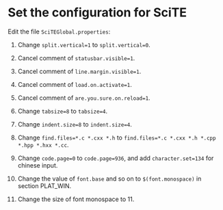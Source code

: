 ﻿<!--
#
# Copyright (c) 2015, Xin YUAN, courses of Zhejiang University
# All rights reserved.
#
# This program is free software; you can redistribute it and/or
# modify it under the terms of the 2-Clause BSD License.
#
# Author contact information:
#   yxxinyuan@zju.edu.cn
#
-->

# Set the configuration for SciTE

Edit the file `SciTEGlobal.properties`:

1. Change `split.vertical=1` to `split.vertical=0`.

1. Cancel comment of `statusbar.visible=1`.

1. Cancel comment of `line.margin.visible=1`.

1. Cancel comment of `load.on.activate=1`.

1. Cancel comment of `are.you.sure.on.reload=1`.

1. Change `tabsize=8` to `tabsize=4`.

1. Change `indent.size=8` to `indent.size=4`.

1. Change `find.files=*.c *.cxx *.h` to `find.files=*.c *.cxx *.h *.cpp *.hpp *.hxx *.cc`.

1. Change `code.page=0` to `code.page=936`,
and add `character.set=134` for chinese input.

1. Change the value of `font.base` and so on to `$(font.monospace)` in section PLAT_WIN.

1. Change the size of font monospace to 11.
